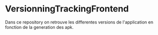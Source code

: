 # VersionningTrackingFrontend
Dans ce repository on retrouve les differentes versions de l'application en fonction de la generation des apk.
